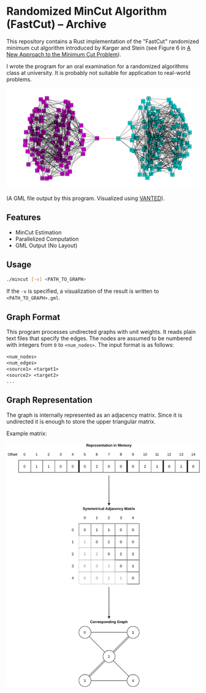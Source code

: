 # Randomized MinCut Algorithm (FastCut) – Archive

This repository contains a Rust implementation of the "FastCut" randomized minimum cut algorithm
introduced by Karger and Stein (see Figure 6 in [A New Approach to the Minimum Cut Problem](https://doi.org/10.1145/234533.234534)).

I wrote the program for an oral examination for a randomized algorithms class at university.
It is probably not suitable for application to real-world problems.

![Example Of a Computed MinCut Visualized Using VANTED](https://raw.githubusercontent.com/5hir0kur0/RandomizedMinCut/assets/graph_200_split.png)

(A GML file output by this program. Visualized using [VANTED](https://www.cls.uni-konstanz.de/software/vanted/)).

## Features

- MinCut Estimation
- Parallelized Computation
- GML Output (No Layout)

## Usage

```sh
./mincut [-v] <PATH_TO_GRAPH>
```

If the `-v` is specified, a visualization of the result is written to `<PATH_TO_GRAPH>.gml`.

## Graph Format

This program processes undirected graphs with unit weights.
It reads plain text files that specify the edges.
The nodes are assumed to be numbered with integers from `0` to `<num_nodes>`.
The input format is as follows:
```text
<num_nodes>
<num_edges>
<source1> <target1>
<source2> <target2>
...
```

## Graph Representation

The graph is internally represented as an adjacency matrix.
Since it is undirected it is enough to store the upper triangular matrix.

Example matrix:

![Graph Data Structure Visualization](https://raw.githubusercontent.com/5hir0kur0/RandomizedMinCut/assets/data_structure_explanation.png)
